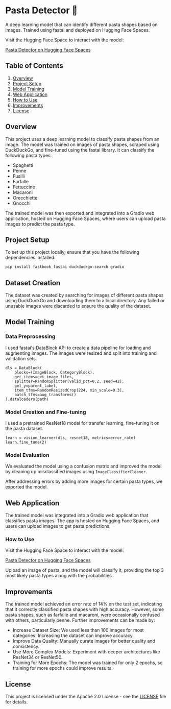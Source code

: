 # Pasta Detector 🍝

A deep learning model that can identify different pasta shapes based on images. Trained using fastai and deployed on Hugging Face Spaces. 

Visit the Hugging Face Space to interact with the model:

[Pasta Detector on Hugging Face Spaces](https://huggingface.co/spaces/frank-895/pasta_detector)

## Table of Contents

1. [Overview](#overview)
2. [Project Setup](#project-setup)
3. [Model Training](#model-training)
4. [Web Application](#web-application)
5. [How to Use](#how-to-use)
6. [Improvements](#improvements)
7. [License](#license)

## Overview

This project uses a deep learning model to classify pasta shapes from an image. The model was trained on images of pasta shapes, scraped using DuckDuckGo, and fine-tuned using the fastai library. It can classify the following pasta types:

- Spaghetti
- Penne
- Fusilli
- Farfalle
- Fettuccine
- Macaroni
- Orecchiette
- Gnocchi

The trained model was then exported and integrated into a Gradio web application, hosted on Hugging Face Spaces, where users can upload pasta images to predict the pasta type.

## Project Setup

To set up this project locally, ensure that you have the following dependencies installed:

```bash
pip install fastbook fastai duckduckgo-search gradio
```

## Dataset Creation
The dataset was created by searching for images of different pasta shapes using DuckDuckGo and downloading them to a local directory. Any failed or unusable images were discarded to ensure the quality of the dataset.

## Model Training
### Data Preprocessing
I used fastai's DataBlock API to create a data pipeline for loading and augmenting images. The images were resized and split into training and validation sets.
```
dls = DataBlock(
    blocks=(ImageBlock, CategoryBlock),
    get_items=get_image_files,
    splitter=RandomSplitter(valid_pct=0.2, seed=42),
    get_y=parent_label,
    item_tfms=RandomResizedCrop(224, min_scale=0.3),
    batch_tfms=aug_transforms()
).dataloaders(path)
```
### Model Creation and Fine-tuning
I used a pretrained ResNet18 model for transfer learning, fine-tuning it on the pasta dataset.
```
learn = vision_learner(dls, resnet18, metrics=error_rate)
learn.fine_tune(2)
```
### Model Evaluation
We evaluated the model using a confusion matrix and improved the model by cleaning up misclassified images using ```ImageClassifierCleaner```.

After addressing errors by adding more images for certain pasta types, we exported the model.

## Web Application
The trained model was integrated into a Gradio web application that classifies pasta images. The app is hosted on Hugging Face Spaces, and users can upload images to get pasta predictions.

### How to Use
Visit the Hugging Face Space to interact with the model:

[Pasta Detector on Hugging Face Spaces](https://huggingface.co/spaces/frank-895/pasta_detector)

Upload an image of pasta, and the model will classify it, providing the top 3 most likely pasta types along with the probabilities.

## Improvements
The trained model achieved an error rate of 14% on the test set, indicating that it correctly classified pasta shapes with high accuracy. However, some pasta shapes, such as farfalle and macaroni, were occasionally confused with others, particularly penne. Further improvements can be made by:
- Increase Dataset Size: We used less than 100 images for most categories. Increasing the dataset can improve accuracy.
- Improve Data Quality: Manually curate images for better quality and consistency.
- Use More Complex Models: Experiment with deeper architectures like ResNet34 or ResNet50.
- Training for More Epochs: The model was trained for only 2 epochs, so training for more epochs could improve results.

## License
This project is licensed under the Apache 2.0 License - see the [LICENSE](./LICENSE) file for details.
